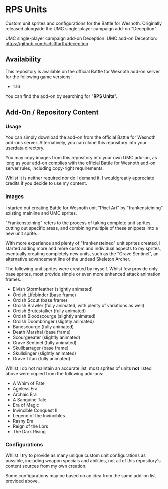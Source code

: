 # RPS Units

Custom unit sprites and configurations for the Battle for Wesnoth. Originally released alongside the UMC 
single-player campaign add-on "Deception".

UMC single-player campaign add-on Deception: UMC add-on Deception: https://github.com/schilffarth/deception

## Availability

This repository is available on the official Battle for Wesnoth add-on server for the following game versions:

- 1.16

You can find the add-on by searching for "**RPS Units**".

## Add-On / Repository Content

### Usage

You can simply download the add-on from the official Battle for Wesnoth add-ons server. Alternatively, you can clone 
this repository into your userdata directory.

You may copy images from this repository into your own UMC add-on, as long as your add-on complies with the official Battle for Wesnoth add-on server rules, including copy-right requirements.

Whilst it is neither required nor do I demand it, I wouldgreatly appreciate credits if you decide to use my content.

### Images

I started out creating Battle for Wesnoth unit "Pixel Art" by "frankensteining" existing mainline and UMC sprites.

"Frankensteining" refers to the process of taking complete unit sprites, cutting out specific areas, and combining multiple of these snippets into a new unit sprite.

With more experience and plenty of "frankensteined" unit sprites created, I started adding more and more custom and individual aspects to my sprites, eventually creating completely new units, such as the "Grave Sentinel", an alternative advancement line of the undead Skeleton Archer.

The following unit sprites were created by myself. Whilst few provide only base sprites, most provide simple or even more enhanced attack animation frames.

- Elvish Stormfeather (slightly animated)
- Orcish Lifebinder (base frame)
- Orcish Scout (base frame)
- Orcish Brawler (fully animated, with plenty of variations as well)
- Orcish Brutestalker (fully animated)
- Orcish Bloodscourge (slightly animated)
- Orcish Doombringer (slightly animated)
- Banescourge (fully animated)
- Death Marshal (base frame)
- Scourgeeater (slightly animated)
- Grave Sentinel (fully animated)
- Skullbarrager (base frame)
- Skullslinger (slightly animated)
- Grave Titan (fully animated)

Whilst I do not maintain an accurate list, most sprites of units **not** listed above were copied from the following 
add-ons:

- A Whim of Fate
- Ageless Era
- Archaic Era
- A Sanguine Tale
- Era of Magic
- Invincible Conquest II
- Legend of the Invincibles
- Rashy Era
- Reign of the Lors
- The Dark Rising

### Configurations

Whilst I try to provide as many unique custom unit configurations as possible, including weapon specials and abilities, not all of this repository's content sources from my own creation.

Some configurations may be based on an idea from the same add-on list provided above.
